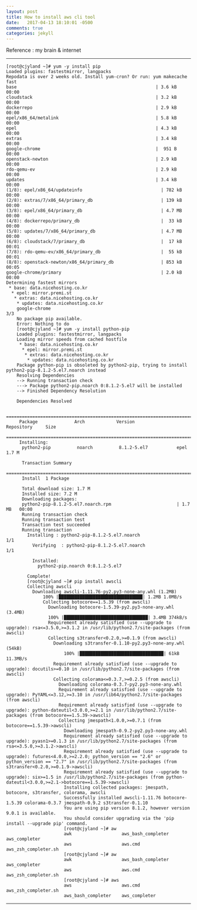 ```yaml
---
layout: post
title: How to install aws cli tool
date:   2017-04-13 18:10:01 -0500
comments: true
categories: jekyll
---
```


Reference : my brain & internet


---
	[root@cjyland ~]# yum -y install pip
	Loaded plugins: fastestmirror, langpacks
	Repodata is over 2 weeks old. Install yum-cron? Or run: yum makecache fast
	base                                                     | 3.6 kB     00:00
	cloudstack                                               | 3.2 kB     00:00
	dockerrepo                                               | 2.9 kB     00:00
	epel/x86_64/metalink                                     | 5.8 kB     00:00
	epel                                                     | 4.3 kB     00:00
	extras                                                   | 3.4 kB     00:00
	google-chrome                                            |  951 B     00:00
	openstack-newton                                         | 2.9 kB     00:00
	rdo-qemu-ev                                              | 2.9 kB     00:00
	updates                                                  | 3.4 kB     00:00
	(1/8): epel/x86_64/updateinfo                              | 782 kB   00:00
	(2/8): extras/7/x86_64/primary_db                          | 139 kB   00:00
	(3/8): epel/x86_64/primary_db                              | 4.7 MB   00:00
	(4/8): dockerrepo/primary_db                               |  33 kB   00:00
	(5/8): updates/7/x86_64/primary_db                         | 4.7 MB   00:00
	(6/8): cloudstack/7/primary_db                             |  17 kB   00:01
	(7/8): rdo-qemu-ev/x86_64/primary_db                       |  55 kB   00:01
	(8/8): openstack-newton/x86_64/primary_db                  | 853 kB   00:05
	google-chrome/primary                                      | 2.0 kB   00:00
	Determining fastest mirrors
	 * base: data.nicehosting.co.kr
	  * epel: mirror.premi.st
	   * extras: data.nicehosting.co.kr
	    * updates: data.nicehosting.co.kr
	    google-chrome                                                               3/3
	    No package pip available.
	    Error: Nothing to do
	    [root@cjyland ~]# yum -y install python-pip
	    Loaded plugins: fastestmirror, langpacks
	    Loading mirror speeds from cached hostfile
	     * base: data.nicehosting.co.kr
	      * epel: mirror.premi.st
	       * extras: data.nicehosting.co.kr
	        * updates: data.nicehosting.co.kr
		Package python-pip is obsoleted by python2-pip, trying to install python2-pip-8.1.2-5.el7.noarch instead
		Resolving Dependencies
		--> Running transaction check
		---> Package python2-pip.noarch 0:8.1.2-5.el7 will be installed
		--> Finished Dependency Resolution
	
		Dependencies Resolved
	
		================================================================================
		 Package              Arch            Version               Repository     Size
		 ================================================================================
		 Installing:
		  python2-pip          noarch          8.1.2-5.el7           epel          1.7 M
	
		  Transaction Summary
		  ================================================================================
		  Install  1 Package
	
		  Total download size: 1.7 M
		  Installed size: 7.2 M
		  Downloading packages:
		  python2-pip-8.1.2-5.el7.noarch.rpm                         | 1.7 MB   00:00
		  Running transaction check
		  Running transaction test
		  Transaction test succeeded
		  Running transaction
		    Installing : python2-pip-8.1.2-5.el7.noarch                               1/1
		      Verifying  : python2-pip-8.1.2-5.el7.noarch                               1/1
	
		      Installed:
		        python2-pip.noarch 0:8.1.2-5.el7
	
			Complete!
			[root@cjyland ~]# pip install awscli
			Collecting awscli
			  Downloading awscli-1.11.76-py2.py3-none-any.whl (1.2MB)
			      100% |████████████████████████████████| 1.2MB 1.0MB/s
			      Collecting botocore==1.5.39 (from awscli)
			        Downloading botocore-1.5.39-py2.py3-none-any.whl (3.4MB)
				    100% |████████████████████████████████| 3.4MB 374kB/s
				    Requirement already satisfied (use --upgrade to upgrade): rsa<=3.5.0,>=3.1.2 in /usr/lib/python2.7/site-packages (from awscli)
				    Collecting s3transfer<0.2.0,>=0.1.9 (from awscli)
				      Downloading s3transfer-0.1.10-py2.py3-none-any.whl (54kB)
				          100% |████████████████████████████████| 61kB 11.3MB/s
					  Requirement already satisfied (use --upgrade to upgrade): docutils>=0.10 in /usr/lib/python2.7/site-packages (from awscli)
					  Collecting colorama<=0.3.7,>=0.2.5 (from awscli)
					    Downloading colorama-0.3.7-py2.py3-none-any.whl
					    Requirement already satisfied (use --upgrade to upgrade): PyYAML<=3.12,>=3.10 in /usr/lib64/python2.7/site-packages (from awscli)
					    Requirement already satisfied (use --upgrade to upgrade): python-dateutil<3.0.0,>=2.1 in /usr/lib/python2.7/site-packages (from botocore==1.5.39->awscli)
					    Collecting jmespath<1.0.0,>=0.7.1 (from botocore==1.5.39->awscli)
					      Downloading jmespath-0.9.2-py2.py3-none-any.whl
					      Requirement already satisfied (use --upgrade to upgrade): pyasn1>=0.1.3 in /usr/lib/python2.7/site-packages (from rsa<=3.5.0,>=3.1.2->awscli)
					      Requirement already satisfied (use --upgrade to upgrade): futures<4.0.0,>=2.2.0; python_version == "2.6" or python_version == "2.7" in /usr/lib/python2.7/site-packages (from s3transfer<0.2.0,>=0.1.9->awscli)
					      Requirement already satisfied (use --upgrade to upgrade): six>=1.5 in /usr/lib/python2.7/site-packages (from python-dateutil<3.0.0,>=2.1->botocore==1.5.39->awscli)
					      Installing collected packages: jmespath, botocore, s3transfer, colorama, awscli
					      Successfully installed awscli-1.11.76 botocore-1.5.39 colorama-0.3.7 jmespath-0.9.2 s3transfer-0.1.10
					      You are using pip version 8.1.2, however version 9.0.1 is available.
					      You should consider upgrading via the 'pip install --upgrade pip' command.
					      [root@cjyland ~]# aw
					      awk                   aws_bash_completer    aws_completer
					      aws                   aws.cmd               aws_zsh_completer.sh
					      [root@cjyland ~]# aw
					      awk                   aws_bash_completer    aws_completer
					      aws                   aws.cmd               aws_zsh_completer.sh
					      [root@cjyland ~]# aws
					      aws                   aws.cmd               aws_zsh_completer.sh
					      aws_bash_completer    aws_completer
	
---


